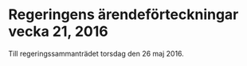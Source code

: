 # Regeringens ärendeförteckningar vecka 21, 2016

Till regeringssammanträdet torsdag den 26 maj 2016\.
